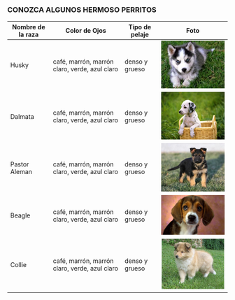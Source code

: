 ### CONOZCA ALGUNOS HERMOSO PERRITOS 
| Nombre de la raza | Color de Ojos |Tipo de pelaje |Foto
|------------------- | ---------------- |------------ |-----------------
| Husky | café, marrón, marrón claro, verde, azul claro | denso y grueso| ![HUSKY](imagenes/HUSKY.png "HUSKY")
| Dalmata | café, marrón, marrón claro, verde, azul claro | denso y grueso| ![dalmata](imagenes/dalmata.png "dalmata")
| Pastor Aleman | café, marrón, marrón claro, verde, azul claro | denso y grueso| ![aleman](imagenes/aleman.png "aleman")
| Beagle | café, marrón, marrón claro, verde, azul claro | denso y grueso| ![Beagle](imagenes/Beagle.png "Beagle")
| Collie | café, marrón, marrón claro, verde, azul claro | denso y grueso| ![cornelio](imagenes/cornelio.png "cornelio")
